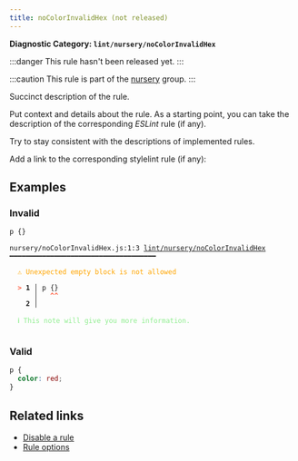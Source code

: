 ```yaml
---
title: noColorInvalidHex (not released)
---
```


**Diagnostic Category: `lint/nursery/noColorInvalidHex`**

:::danger
This rule hasn't been released yet.
:::

:::caution
This rule is part of the [nursery](/linter/rules/#nursery) group.
:::

Succinct description of the rule.

Put context and details about the rule.
As a starting point, you can take the description of the corresponding _ESLint_ rule (if any).

Try to stay consistent with the descriptions of implemented rules.

Add a link to the corresponding stylelint rule (if any):

## Examples

### Invalid

```css
p {}
```

<pre class="language-text"><code class="language-text">nursery/noColorInvalidHex.js:1:3 <a href="https://biomejs.dev/linter/rules/no-color-invalid-hex">lint/nursery/noColorInvalidHex</a> ━━━━━━━━━━━━━━━━━━━━━━━━━━━━━━━━━━━━

<strong><span style="color: Orange;">  </span></strong><strong><span style="color: Orange;">⚠</span></strong> <span style="color: Orange;">Unexpected empty block is not allowed</span>
  
<strong><span style="color: Tomato;">  </span></strong><strong><span style="color: Tomato;">&gt;</span></strong> <strong>1 │ </strong>p {}
   <strong>   │ </strong>  <strong><span style="color: Tomato;">^</span></strong><strong><span style="color: Tomato;">^</span></strong>
    <strong>2 │ </strong>
  
<strong><span style="color: lightgreen;">  </span></strong><strong><span style="color: lightgreen;">ℹ</span></strong> <span style="color: lightgreen;">This note will give you more information.</span>
  
</code></pre>

### Valid

```css
p {
  color: red;
}
```

## Related links

- [Disable a rule](/linter/#disable-a-lint-rule)
- [Rule options](/linter/#rule-options)
